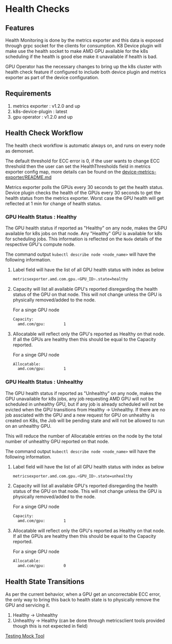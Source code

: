 # Health Checks

## Features

Health Monitoring is done by the metrics exporter and this data is exposed
through grpc socket for the clients for consumption. K8 Device plugin
will make use the health socket to make AMD GPU available for the k8s
scheduling if the health is good else make it unavailable if health is bad.

GPU Operator has the necessary changes to bring up the k8s
cluster with health check feature if configured to include both device plugin and metrics exporter as part of the device configuration.

## Requirements

1. metrics exporter : v1.2.0 and up
2. k8s-device-plugin : latest 
3. gpu operator : v1.2.0 and up

## Health Check Workflow

The health check workflow is automatic always on, and runs on every node as
demonset.

The default threshold for ECC error is 0, if the user wants to change ECC threshold then the user can set the HealthThresholds field in metrics exporter config map, more details can be found on the [device-metrics-exporter/README.md](https://github.com/ROCm/device-metrics-exporter/blob/main/README.md)

Metrics exporter polls the GPUs every 30 seconds to get the health status. Device plugin checks the health of the GPUs every 30 seconds to get the health status from the metrics exporter. Worst case the GPU health will get reflected at 1 min for change of health status.

### GPU Health Status : Healthy

The GPU health status if reported as "Healthy" on any node, makes the GPU available for
k8s jobs on that node. Any "Healthy" GPU is available for k8s for scheduling jobs.
This information is reflected on the `Node` details of the respective GPU's
compute node.

The command output `kubectl describe node <node_name>` will have the following
information.

1. Label field will have the list of all GPU health status with index as below

   ```bash
   metricsexporter.amd.com.gpu.<GPU_ID>.state=healthy
   ```

2. Capacity will list all available GPU's reported disregarding the health
   status of the GPU on that node. This will not change unless the GPU is
   physically removed/added to the node.

   For a singe GPU node

   ```bash
   Capacity:
     amd.com/gpu:        1
   ```

3. Allocatable will reflect only the GPU's reported as Healthy on that node.
   If all the GPUs are healthy then this should be equal to the Capacity
   reported.

   For a singe GPU node

   ``` bash
   Allocatable:
     amd.com/gpu:        1
   ```

### GPU Health Status : Unhealthy

The GPU health status if reported as "Unhealthy" on any node, makes the GPU
unavailable for k8s jobs, any job requesting AMD GPU will not be scheduled in
unhealthy GPU, but if any job is already scheduled will not be evicted when
the GPU transitions from Healthy -> Unhealthy. If there are no job assciated
with the GPU and a new request for GPU on unhealthy is created on K8s, the Job
will be pending state and will not be allowed to run on an unhealthy GPU.

This will reduce the number of Allocatable entries on the node by the total
number of unhealthy GPU reported on that node.

The command output `kubectl describe node <node_name>` will have the following
information.

1. Label field will have the list of all GPU health status with index as below

   ```bash
   metricsexporter.amd.com.gpu.<GPU_ID>.state=unhealthy
   ```

2. Capacity will list all available GPU's reported disregarding the health
   status of the GPU on that node. This will not change unless the GPU is
   physically removed/added to the node.

   For a singe GPU node

   ```bash
   Capacity:
     amd.com/gpu:        1
   ```

3. Allocatable will reflect only the GPU's reported as Healthy on that node.
   If all the GPUs are healthy then this should be equal to the Capacity
   reported.

   For a singe GPU node

   ```bash
   Allocatable:
     amd.com/gpu:        0
   ```

## Health State Transitions

As per the current behavior, when a GPU get an uncorrectable ECC error, the
only way to bring this back to health state is to physically remove the GPU
and servicing it.

1. Healthy -> Unhealthy
2. Unhealthy -> Healthy (can be done through metricsclient tools provided though this
   is not expected in field)

[Testing Mock Tool](https://github.com/ROCm/device-metrics-exporter/blob/main/internal/README.md)
